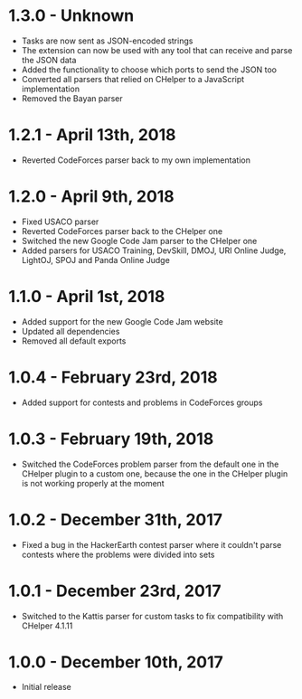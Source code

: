 # 1.3.0 - Unknown
- Tasks are now sent as JSON-encoded strings
- The extension can now be used with any tool that can receive and parse the JSON data
- Added the functionality to choose which ports to send the JSON too
- Converted all parsers that relied on CHelper to a JavaScript implementation
- Removed the Bayan parser

# 1.2.1 - April 13th, 2018
- Reverted CodeForces parser back to my own implementation

# 1.2.0 - April 9th, 2018
- Fixed USACO parser
- Reverted CodeForces parser back to the CHelper one
- Switched the new Google Code Jam parser to the CHelper one
- Added parsers for USACO Training, DevSkill, DMOJ, URI Online Judge, LightOJ, SPOJ and Panda Online Judge

# 1.1.0 - April 1st, 2018
- Added support for the new Google Code Jam website
- Updated all dependencies
- Removed all default exports

# 1.0.4 - February 23rd, 2018
- Added support for contests and problems in CodeForces groups

# 1.0.3 - February 19th, 2018
- Switched the CodeForces problem parser from the default one in the CHelper plugin to a custom one, because the one in the CHelper plugin is not working properly at the moment

# 1.0.2 - December 31th, 2017
- Fixed a bug in the HackerEarth contest parser where it couldn't parse contests where the problems were divided into sets

# 1.0.1 - December 23rd, 2017
- Switched to the Kattis parser for custom tasks to fix compatibility with CHelper 4.1.11

# 1.0.0 - December 10th, 2017
- Initial release
